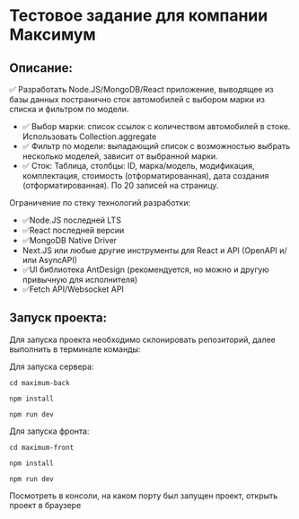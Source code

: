 # Тестовое задание для компании Максимум

## Описание:

✅ Разработать Node.JS/MongoDB/React приложение, выводящее из базы данных постранично сток автомобилей с выбором марки из
списка и фильтром по модели.

- ✅ Выбор марки: список ссылок с количеством автомобилей в стоке. Использовать Collection.aggregate
- ✅ Фильтр по модели: выпадающий список с возможностью выбрать несколько моделей, зависит от выбранной марки.
- ✅ Сток: Таблица, столбцы: ID, марка/модель, модификация, комплектация, стоимость (отформатированная), дата создания
  (отформатированная). По 20 записей на страницу.

Ограничение по стеку технологий разработки:

- ✅Node.JS последней LTS
- ✅React последней версии
- ✅MongoDB Native Driver
- Next.JS или любые другие инструменты для React и API (OpenAPI и/или AsyncAPI)
- ✅UI библиотека AntDesign (рекомендуется, но можно и другую привычную для исполнителя)
- ✅Fetch API/Websocket API

## Запуск проекта:

Для запуска проекта необходимо склонировать репозиторий, далее выполнить в терминале команды:

Для запуска сервера:

```
cd maximum-back
```

```
npm install
```

```
npm run dev
```

Для запуска фронта:

```
cd maximum-front
```

```
npm install
```

```
npm run dev
```

Посмотреть в консоли, на каком порту был запущен проект, открыть проект в браузере
